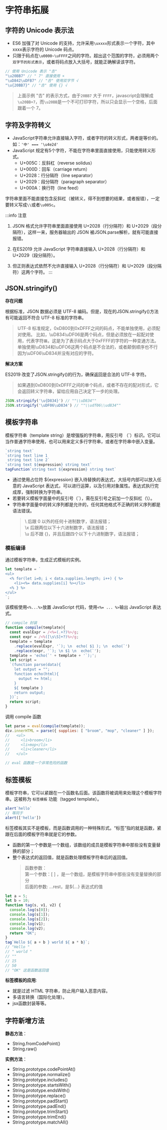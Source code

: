 # 字符串拓展

## 字符的 Unicode 表示法
- ES6 加强了对 Unicode 的支持，允许采用`\uxxxx`形式表示一个字符，其中xxxx表示字符的 Unicode 码点。
- 只限于码点在`\u0000~\uFFFF`之间的字符。超出这个范围的字符，必须用两个`双字节的形式表示`，或者将码点放入大括号，就能正确解读该字符。
```javascript
// 使用 Unicode 表示 "𠮷"
"\u20BB7" // " 7" 直接使用 × 
"\uD842\uDFB7" // "𠮷" 使用双字节 √ 
"\u{20BB7}" // "𠮷" 使用 {} √ 
```
> 上面示例 "𠮷" 的表示方式，由于`20BB7` 大于 `FFFF`，javascript会理解成`\u20BB+7`，而`\u20BB`是一个不可打印字符，所以只会显示一个空格，后面跟着一个 7。

## 字符及字符转义
- JavaScript字符串允许直接输入字符，或者字符的转义形式，两者是等价的。如：` '中' === '\u4e2d' `
- JavaScript 规定有5个字符，不能在字符串里面直接使用，只能使用转义形式。
  - U+005C：反斜杠（reverse solidus）
  - U+000D：回车（carriage return）
  - U+2028：行分隔符（line separator）
  - U+2029：段分隔符（paragraph separator）
  - U+000A：换行符（line feed）

字符串里面不能直接包含反斜杠（被转义，得不到想要的结果，或者报错），一定要转义写成`\\`或者`\u005c`。

:::info 注意
1. JSON 格式允许字符串里面直接使用 U+2028（行分隔符）和 U+2029（段分隔符），这样一来，服务器输出的 JSON 被JSON.parse解析，就有可能直接报错。

2. 在ES2019 允许 JavaScript 字符串直接输入 U+2028（行分隔符）和 U+2029（段分隔符）。

3. 但正则表达式依然不允许直接输入 U+2028（行分隔符）和 U+2029（段分隔符）这两个字符。
:::

## JSON.stringify()
**存在问题**

根据标准，JSON 数据必须是 UTF-8 编码。但是，现在的JSON.stringify()方法有可能返回不符合 UTF-8 标准的字符串。
> UTF-8 标准规定，0xD800到0xDFFF之间的码点，不能单独使用，必须配对使用。
比如，\uD834\uDF06是两个码点，但是必须放在一起配对使用，代表字符𝌆。这是为了表示码点大于0xFFFF的字符的一种变通方法。单独使用\uD834和\uDFO6这两个码点是不合法的，或者颠倒顺序也不行因为\uDF06\uD834并没有对应的字符。 

**解决方案**

ES2019 改变了JSON.stringify()的行为，确保返回是合法的 UTF-8 字符。
> 如果遇到0xD800到0xDFFF之间的单个码点，或者不存在的配对形式，它会返回转义字符串，留给应用自己决定下一步的处理。
```javascript
JSON.stringify('\u{D834}') // ""\\uD834""
JSON.stringify('\uDF06\uD834') // ""\\udf06\\ud834""
```

## 模板字符串

模板字符串（template string）是增强版的字符串，用反引号 （`）标识。它可以当作普通字符串使用，也可以用来定义多行字符串，或者在字符串中嵌入变量。
```javascript
`string text`
`string text line 1
 string text line 2`
`string text ${expression} string text`
tagFunction`string text ${expression} string text`
```
- 通过使用占位符 ${expression} 嵌入待替换的表达式，大括号内部可以放入任意的 JavaScript 表达式，可以进行运算，以及引用对象属性。表达式执行完成厚，强制转换为字符串。
- 若要转义模板字面量中的反引号（`），需在反引号之前加一个反斜杠（\）。
- 字符串字面量中的转义序列都是允许的，任何其他格式不正确的转义序列都是语法错误。
    > \ 后跟 0 以外的任何十进制数字，语法报错；<br />
    > \x 后跟两位以下十六进制数字，语法报错；<br />
    > \u 后不跟 {}，并且后跟四个以下十六进制数字，语法报错；
    

### 模板编译
通过模板字符串，生成正式模板的实例。
```javascript
let template = `
<ul>
  <% for(let i=0; i < data.supplies.length; i++) { %>
    <li><%= data.supplies[i] %></li>
  <% } %>
</ul>
`;
```
该模板使用`<%...%>`放置 JavaScript 代码，使用`<%= ... %>`输出 JavaScript 表达式。
```javascript
// compile 封装
function compile(template){
  const evalExpr = /<%=(.+?)%>/g;
  const expr = /<%([\s\S]+?)%>/g;
  template = template
    .replace(evalExpr, '`); \n  echo( $1 ); \n  echo(`')
    .replace(expr, '`); \n $1 \n  echo(`');
  template = 'echo(`' + template + '`);';
  let script =
  `(function parse(data){
    let output = "";
    function echo(html){
      output += html;
    }
    ${ template }
    return output;
  })`;
  return script;
}
```
调用 compile 函数
```javascript
let parse = eval(compile(template));
div.innerHTML = parse({ supplies: [ "broom", "mop", "cleaner" ] });
//   <ul>
//     <li>broom</li>
//     <li>mop</li>
//     <li>cleaner</li>
//   </ul>

// eval 函数是一个非常危险的函数
```

## 标签模板
模板字符串，它可以紧跟在一个函数名后面。该函数将被调用来处理这个模板字符串。这被称为 `标签模板` 功能（tagged template）。
```javascript
alert`hello`
// 等同于
alert(['hello'])
```
标签模板其实不是模板，而是函数调用的一种特殊形式。“标签”指的就是函数，紧跟在后面的模板字符串就是它的参数。
- 函数的第一个参数是一个数组，该数组的成员是模板字符串中那些没有变量替换的部分；
- 整个表达式的返回值，就是函数处理模板字符串后的返回值。
    > 函数参数：<br />
    > 第一个参数：[ ] ，是一个数组，是模板字符串中那些没有变量替换的部分<br />
    > 后面的参数: ...rest，是${...} 表达式的值<br />

```javascript
let a = 5;
let b = 10;
function tag(s, v1, v2) {
  console.log(s[0]);
  console.log(s[1]);
  console.log(s[2]);
  console.log(v1);
  console.log(v2);
  return "OK";
}
tag`Hello ${ a + b } world ${ a * b}`;
// "Hello "
// " world "
// ""
// 15
// 50
// "OK" 这是函数返回值
```

**标签模板的应用**:
- 就是过滤 HTML 字符串，防止用户输入恶意内容。
- 多语言转换（国际化处理）。
- jsx函数封装等等。

## 字符新增方法
**静态方法**：
- String.fromCodePoint()
- String.raw()

**实例方法**：
- String.prototype.codePointAt()
- String.prototype.normalize()
- String.prototype.includes()
- String.prototype.startsWith()
- String.prototype.endsWith()
- String.prototype.replace()
- String.prototype.padStart()
- String.prototype.padEnd()
- String.prototype.trimStart()
- String.prototype.trimEnd()
- String.prototype.matchAll()
